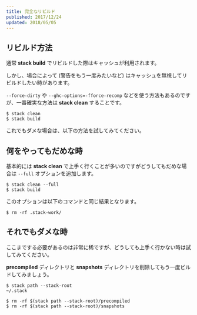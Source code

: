 ```yaml
---
title: 完全なリビルド
published: 2017/12/24
updated: 2018/05/05
---
```


## リビルド方法

通常 **stack build** でリビルドした際はキャッシュが利用されます。

しかし、場合によって (警告をもう一度みたいなど) はキャッシュを無視してリビルドしたい時があります。

`--force-dirty` や `--ghc-options=-fforce-recomp` などを使う方法もあるのですが、一番確実な方法は **stack clean** することです。

```shell
$ stack clean
$ stack build
```

これでもダメな場合は、以下の方法を試してみてください。

## 何をやってもだめな時

基本的には **stack clean** で上手く行くことが多いのですがどうしてもだめな場合は `--full` オプションを追加します。

```shell
$ stack clean --full
$ stack build
```

このオプションは以下のコマンドと同じ結果となります。

```shell
$ rm -rf .stack-work/
```

## それでもダメな時

ここまでする必要があるのは非常に稀ですが、どうしても上手く行かない時は試してみてください。

**precompiled** ディレクトリと **snapshots** ディレクトリを削除してもう一度ビルドしてみましょう。

```shell
$ stack path --stack-root
~/.stack

$ rm -rf $(stack path --stack-root)/precompiled
$ rm -rf $(stack path --stack-root)/snapshots
```